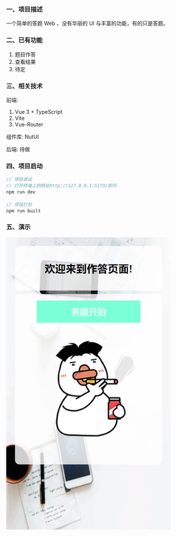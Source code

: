 ### 一、项目描述
一个简单的答题 Web ，没有华丽的 UI 与丰富的功能，有的只是答题。

### 二、已有功能

1. 题目作答
2. 查看结果
3. 待定

### 三、相关技术
前端: 
1. Vue 3 + TypeScript
2. Vite
3. Vue-Router

组件库: NutUI

后端: 待做

### 四、项目启动
```javascript
// 项目调试
// 打开终端上的网址http://127.0.0.1:5173/即可
npm run dev

// 项目打包
npm run built
```

### 五、演示
![演示动图](/gif/1.gif)